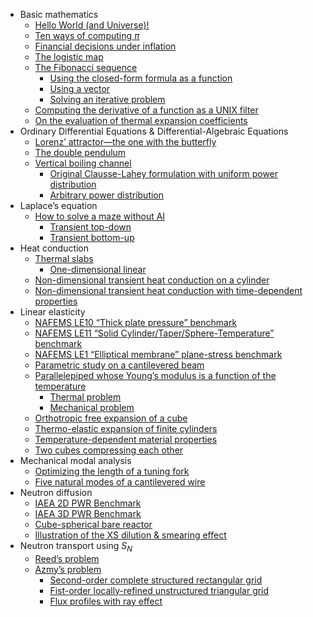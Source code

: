 - Basic mathematics
  - [Hello World (and Universe)!](https://www.seamplex.com/feenox/examples/basic.html#hello-world-and-universe)
  - [Ten ways of computing *π*](https://www.seamplex.com/feenox/examples/basic.html#ten-ways-of-computing-pi)
  - [Financial decisions under
  inflation](https://www.seamplex.com/feenox/examples/basic.html#financial-decisions-under-inflation)
  - [The logistic map](https://www.seamplex.com/feenox/examples/basic.html#the-logistic-map)
  - [The Fibonacci sequence](https://www.seamplex.com/feenox/examples/basic.html#the-fibonacci-sequence)
    - [Using the closed-form formula as a
    function](https://www.seamplex.com/feenox/examples/basic.html#using-the-closed-form-formula-as-a-function)
    - [Using a vector](https://www.seamplex.com/feenox/examples/basic.html#using-a-vector)
    - [Solving an iterative problem](https://www.seamplex.com/feenox/examples/basic.html#solving-an-iterative-problem)
  - [Computing the derivative of a function as a UNIX
  filter](https://www.seamplex.com/feenox/examples/basic.html#computing-the-derivative-of-a-function-as-a-unix-filter)
  - [On the evaluation of thermal expansion
  coefficients](https://www.seamplex.com/feenox/examples/basic.html#on-the-evaluation-of-thermal-expansion-coefficients)
- Ordinary Differential Equations & Differential-Algebraic Equations
  - [Lorenz’ attractor—the one with the
  butterfly](https://www.seamplex.com/feenox/examples/daes.html#lorenz-attractorthe-one-with-the-butterfly)
  - [The double pendulum](https://www.seamplex.com/feenox/examples/daes.html#the-double-pendulum)
  - [Vertical boiling channel](https://www.seamplex.com/feenox/examples/daes.html#vertical-boiling-channel)
    - [Original Clausse-Lahey formulation with uniform power
    distribution](https://www.seamplex.com/feenox/examples/daes.html#original-clausse-lahey-formulation-with-uniform-power-distribution)
    - [Arbitrary power distribution](https://www.seamplex.com/feenox/examples/daes.html#arbitrary-power-distribution)
- Laplace’s equation
  - [How to solve a maze without AI](https://www.seamplex.com/feenox/examples/laplace.html#how-to-solve-a-maze-without-ai)
    - [Transient top-down](https://www.seamplex.com/feenox/examples/laplace.html#transient-top-down)
    - [Transient bottom-up](https://www.seamplex.com/feenox/examples/laplace.html#transient-bottom-up)
- Heat conduction
  - [Thermal slabs](https://www.seamplex.com/feenox/examples/thermal.html#thermal-slabs)
    - [One-dimensional linear](https://www.seamplex.com/feenox/examples/thermal.html#one-dimensional-linear)
  - [Non-dimensional transient heat conduction on a
  cylinder](https://www.seamplex.com/feenox/examples/thermal.html#non-dimensional-transient-heat-conduction-on-a-cylinder)
  - [Non-dimensional transient heat conduction with time-dependent
  properties](https://www.seamplex.com/feenox/examples/thermal.html#non-dimensional-transient-heat-conduction-with-time-dependent-properties)
- Linear elasticity
  - [NAFEMS LE10 “Thick plate pressure”
  benchmark](https://www.seamplex.com/feenox/examples/mechanical.html#nafems-le10-thick-plate-pressure-benchmark)
  - [NAFEMS LE11 “Solid Cylinder/Taper/Sphere-Temperature”
  benchmark](https://www.seamplex.com/feenox/examples/mechanical.html#nafems-le11-solid-cylindertapersphere-temperature-benchmark)
  - [NAFEMS LE1 “Elliptical membrane” plane-stress
  benchmark](https://www.seamplex.com/feenox/examples/mechanical.html#nafems-le1-elliptical-membrane-plane-stress-benchmark)
  - [Parametric study on a cantilevered
  beam](https://www.seamplex.com/feenox/examples/mechanical.html#parametric-study-on-a-cantilevered-beam)
  - [Parallelepiped whose Young’s modulus is a function of the
  temperature](https://www.seamplex.com/feenox/examples/mechanical.html#parallelepiped-whose-youngs-modulus-is-a-function-of-the-temperature)
    - [Thermal problem](https://www.seamplex.com/feenox/examples/mechanical.html#thermal-problem)
    - [Mechanical problem](https://www.seamplex.com/feenox/examples/mechanical.html#mechanical-problem)
  - [Orthotropic free expansion of a
  cube](https://www.seamplex.com/feenox/examples/mechanical.html#orthotropic-free-expansion-of-a-cube)
  - [Thermo-elastic expansion of finite
  cylinders](https://www.seamplex.com/feenox/examples/mechanical.html#thermo-elastic-expansion-of-finite-cylinders)
  - [Temperature-dependent material
  properties](https://www.seamplex.com/feenox/examples/mechanical.html#temperature-dependent-material-properties)
  - [Two cubes compressing each other](https://www.seamplex.com/feenox/examples/mechanical.html#two-cubes-compressing-each-other)
- Mechanical modal analysis
  - [Optimizing the length of a tuning
  fork](https://www.seamplex.com/feenox/examples/modal.html#optimizing-the-length-of-a-tuning-fork)
  - [Five natural modes of a cantilevered
  wire](https://www.seamplex.com/feenox/examples/modal.html#five-natural-modes-of-a-cantilevered-wire)
- Neutron diffusion
  - [IAEA 2D PWR Benchmark](https://www.seamplex.com/feenox/examples/neutron_diffusion.html#iaea-2d-pwr-benchmark)
  - [IAEA 3D PWR Benchmark](https://www.seamplex.com/feenox/examples/neutron_diffusion.html#iaea-3d-pwr-benchmark)
  - [Cube-spherical bare reactor](https://www.seamplex.com/feenox/examples/neutron_diffusion.html#cube-spherical-bare-reactor)
  - [Illustration of the XS dilution & smearing
  effect](https://www.seamplex.com/feenox/examples/neutron_diffusion.html#illustration-of-the-xs-dilution-smearing-effect)
- Neutron transport using $S_N$
  - [Reed’s problem](https://www.seamplex.com/feenox/examples/neutron_sn.html#reeds-problem)
  - [Azmy’s problem](https://www.seamplex.com/feenox/examples/neutron_sn.html#azmys-problem)
    - [Second-order complete structured rectangular
    grid](https://www.seamplex.com/feenox/examples/neutron_sn.html#second-order-complete-structured-rectangular-grid)
    - [Fist-order locally-refined unstructured triangular
    grid](https://www.seamplex.com/feenox/examples/neutron_sn.html#fist-order-locally-refined-unstructured-triangular-grid)
    - [Flux profiles with ray effect](https://www.seamplex.com/feenox/examples/neutron_sn.html#flux-profiles-with-ray-effect)
